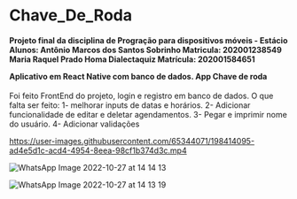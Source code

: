 # Chave_De_Roda

<h4>
Projeto final da disciplina de Progração para dispositivos móveis - Estácio 
Alunos: Antônio Marcos dos Santos Sobrinho Matricula: 202001238549
        Maria Raquel Prado Homa Dialectaquiz Matrícula: 202001584651
        

Aplicativo em React Native com banco de dados.
App Chave de roda
</h4>
Foi feito FrontEnd do projeto, login e registro em banco de dados.
O que falta ser feito: 
1- melhorar inputs de datas e horários.
2- Adicionar funcionalidade de editar e deletar agendamentos.
3- Pegar e imprimir nome do usuário.
4- Adicionar validações



https://user-images.githubusercontent.com/65344071/198414095-ad4e5d1c-acd4-4954-8eea-98cf1b374d3c.mp4

![WhatsApp Image 2022-10-27 at 14 14 13](https://user-images.githubusercontent.com/65344071/198414120-93473787-f03c-46f0-8925-8b8fade3168a.jpeg)

![WhatsApp Image 2022-10-27 at 14 13 19](https://user-images.githubusercontent.com/65344071/198414130-04cc69e5-6a6c-452f-8182-f824670024ae.jpeg)
